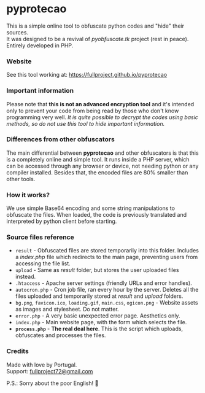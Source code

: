 # pyprotecao
This is a simple online tool to obfuscate python codes and "hide" their sources.\
It was designed to be a revival of _pyobfuscate.tk_ project (rest in peace). Entirely developed in PHP.

### Website
See this tool working at: https://fullproject.github.io/pyprotecao

### Important information
Please note that **this is not an advanced encryption tool** and it's intended only to prevent your code from being read by those who don't know programming very well. _It is quite possible to decrypt the codes using basic methods, so do not use this tool to hide important information._

### Differences from other obfuscators
The main differential between **pyprotecao** and other obfuscators is that this is a completely online and simple tool. It runs inside a PHP server, which can be accessed through any browser or device, not needing python or any compiler installed. Besides that, the encoded files are 80% smaller than other tools.

### How it works?
We use simple Base64 encoding and some string manipulations to obfuscate the files. When loaded, the code is previously translated and interpreted by python client before starting.

### Source files reference
* `result` - Obfuscated files are stored temporarily into this folder. Includes a _index.php_ file which redirects to the main page, preventing users from accessing the file list.
* `upload` - Same as _result_ folder, but stores the user uploaded files instead.
* `.htaccess` - Apache server settings (friendly URLs and error handles).
* `autocron.php` - Cron job file, ran every hour by the server. Deletes all the files uploaded and temporarily stored at _result_ and _upload_ folders.
* `bg.png`, `favicon.ico`, `loading.gif`, `main.css`, `ogicon.png` - Website assets as images and stylesheet. Do not matter.
* `error.php` - A very basic unexpected error page. Aesthetics only.
* `index.php` - Main website page, with the form which selects the file.
* **`process.php`** - **The real deal here**. This is the script which uploads, obfuscates and processes the files.

### Credits
Made with love by Portugal.\
Support: fullproject72@gmail.com

P.S.: Sorry about the poor English! :poop:
